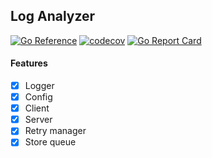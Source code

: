 ## Log Analyzer

[![Go Reference](https://pkg.go.dev/badge/github.com/itzmanish/go-loganalyzer.svg)](https://pkg.go.dev/github.com/itzmanish/go-loganalyzer) [![codecov](https://codecov.io/gh/itzmanish/go-loganalyzer/branch/master/graph/badge.svg?token=7434KW1MLY)](https://codecov.io/gh/itzmanish/go-loganalyzer) [![Go Report Card](https://goreportcard.com/badge/github.com/itzmanish/go-loganalyzer)](https://goreportcard.com/report/github.com/itzmanish/go-loganalyzer)

#### Features

- [x] Logger
- [x] Config
- [x] Client
- [x] Server
- [x] Retry manager
- [x] Store queue
